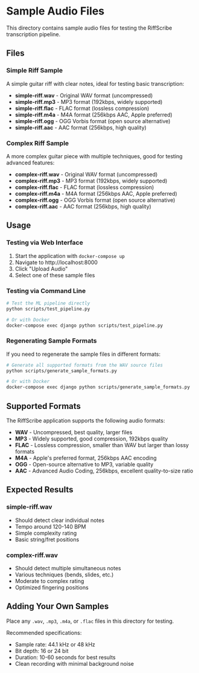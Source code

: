 # Sample Audio Files

This directory contains sample audio files for testing the RiffScribe transcription pipeline.

## Files

### Simple Riff Sample
A simple guitar riff with clear notes, ideal for testing basic transcription:
- **simple-riff.wav** - Original WAV format (uncompressed)
- **simple-riff.mp3** - MP3 format (192kbps, widely supported)
- **simple-riff.flac** - FLAC format (lossless compression)
- **simple-riff.m4a** - M4A format (256kbps AAC, Apple preferred)
- **simple-riff.ogg** - OGG Vorbis format (open source alternative)
- **simple-riff.aac** - AAC format (256kbps, high quality)

### Complex Riff Sample
A more complex guitar piece with multiple techniques, good for testing advanced features:
- **complex-riff.wav** - Original WAV format (uncompressed)
- **complex-riff.mp3** - MP3 format (192kbps, widely supported)
- **complex-riff.flac** - FLAC format (lossless compression)
- **complex-riff.m4a** - M4A format (256kbps AAC, Apple preferred)
- **complex-riff.ogg** - OGG Vorbis format (open source alternative)
- **complex-riff.aac** - AAC format (256kbps, high quality)

## Usage

### Testing via Web Interface
1. Start the application with `docker-compose up`
2. Navigate to http://localhost:8000
3. Click "Upload Audio"
4. Select one of these sample files

### Testing via Command Line
```bash
# Test the ML pipeline directly
python scripts/test_pipeline.py

# Or with Docker
docker-compose exec django python scripts/test_pipeline.py
```

### Regenerating Sample Formats
If you need to regenerate the sample files in different formats:
```bash
# Generate all supported formats from the WAV source files
python scripts/generate_sample_formats.py

# Or with Docker
docker-compose exec django python scripts/generate_sample_formats.py
```

## Supported Formats

The RiffScribe application supports the following audio formats:
- **WAV** - Uncompressed, best quality, larger files
- **MP3** - Widely supported, good compression, 192kbps quality
- **FLAC** - Lossless compression, smaller than WAV but larger than lossy formats
- **M4A** - Apple's preferred format, 256kbps AAC encoding
- **OGG** - Open-source alternative to MP3, variable quality
- **AAC** - Advanced Audio Coding, 256kbps, excellent quality-to-size ratio

## Expected Results

### simple-riff.wav
- Should detect clear individual notes
- Tempo around 120-140 BPM
- Simple complexity rating
- Basic string/fret positions

### complex-riff.wav
- Should detect multiple simultaneous notes
- Various techniques (bends, slides, etc.)
- Moderate to complex rating
- Optimized fingering positions

## Adding Your Own Samples

Place any `.wav`, `.mp3`, `.m4a`, or `.flac` files in this directory for testing.

Recommended specifications:
- Sample rate: 44.1 kHz or 48 kHz
- Bit depth: 16 or 24 bit
- Duration: 10-60 seconds for best results
- Clean recording with minimal background noise